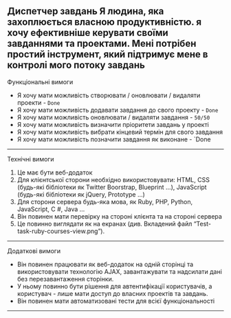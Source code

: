 Диспетчер завдань
Я людина, яка захоплюється власною продуктивністю. я хочу
ефективніше керувати своїми завданнями та проектами. Мені потрібен простий інструмент, який підтримує мене в контролі мого потоку завдань
----
Функціональні вимоги
- Я хочу мати можливість створювати / оновлювати / видаляти проекти - `Done`
- Я хочу мати можливість додавати завдання до свого проекту - `Done`
- Я хочу мати можливість оновлювати / видаляти завдання - `50/50`
- Я хочу мати можливість визначити пріоритети завдань у проекті
- Я хочу мати можливість вибрати кінцевий термін для свого завдання
- Я хочу мати можливість позначити завдання як виконане - `Done
----
  Технічні вимоги
01. Це має бути веб-додаток
02. Для клієнтської сторони необхідно використовувати:
    HTML, CSS (будь-які бібліотеки як Twitter Boorstrap, Blueprint ...),
    JavaScript (будь-які бібліотеки як jQuery, Prototype ...)
03. Для сторони сервера будь-яка мова, як Ruby, PHP, Python,
    JavaScript, C #, Java ...
04. Він повинен мати перевірку на стороні клієнта та на стороні сервера
05. Це повинно виглядати як на екранах (див. Вкладений файл
    “Test-task-ruby-courses-view.png”).
----

Додаткові вимоги
- Він повинен працювати як веб-додаток на одній сторінці та використовувати технологію AJAX, завантажувати та надсилати дані без перезавантаження сторінки.
- У ньому повинно бути рішення для автентифікації користувачів, а користувач - лише
  мати доступ до власних проектів та завдань.
- Він повинен мати автоматизовані тести для всієї функціональності
----